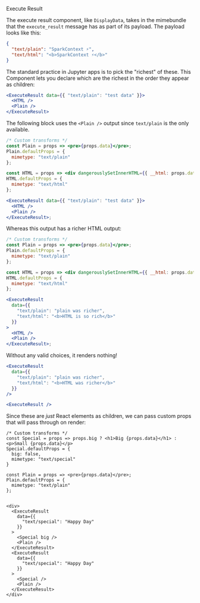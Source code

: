 Execute Result

The execute result component, like `DisplayData`, takes in the mimebundle that the `execute_result` message has as part of its payload. The payload looks like this:

```json
{
  "text/plain": "SparkContext ⚡️",
  "text/html": "<b>SparkContext ⚡️</b>"
}
```

The standard practice in Jupyter apps is to pick the "richest" of these. This Component lets
you declare which are the richest in the order they appear as children:

```jsx static
<ExecuteResult data={{ "text/plain": "test data" }}>
  <HTML />
  <Plain />
</ExecuteResult>
```

The following block uses the `<Plain />` output since `text/plain` is the only available.

```jsx
/* Custom transforms */
const Plain = props => <pre>{props.data}</pre>;
Plain.defaultProps = {
  mimetype: "text/plain"
};

const HTML = props => <div dangerouslySetInnerHTML={{ __html: props.data }} />;
HTML.defaultProps = {
  mimetype: "text/html"
};

<ExecuteResult data={{ "text/plain": "test data" }}>
  <HTML />
  <Plain />
</ExecuteResult>;
```

Whereas this output has a richer HTML output:

```jsx
/* Custom transforms */
const Plain = props => <pre>{props.data}</pre>;
Plain.defaultProps = {
  mimetype: "text/plain"
};

const HTML = props => <div dangerouslySetInnerHTML={{ __html: props.data }} />;
HTML.defaultProps = {
  mimetype: "text/html"
};

<ExecuteResult
  data={{
    "text/plain": "plain was richer",
    "text/html": "<b>HTML is so rich</b>"
  }}
>
  <HTML />
  <Plain />
</ExecuteResult>;
```

Without any valid choices, it renders nothing!

```jsx
<ExecuteResult
  data={{
    "text/plain": "plain was richer",
    "text/html": "<b>HTML was richer</b>"
  }}
/>
```

```jsx
<ExecuteResult />
```

Since these are _just_ React elements as children, we can pass custom props that will pass through on render:

```
/* Custom transforms */
const Special = props => props.big ? <h1>Big {props.data}</h1> : <p>Small {props.data}</p>
Special.defaultProps = {
  big: false,
  mimetype: "text/special"
}

const Plain = props => <pre>{props.data}</pre>;
Plain.defaultProps = {
  mimetype: "text/plain"
};


<div>
  <ExecuteResult
    data={{
      "text/special": "Happy Day"
    }}
  >
    <Special big />
    <Plain />
  </ExecuteResult>
  <ExecuteResult
    data={{
      "text/special": "Happy Day"
    }}
  >
    <Special />
    <Plain />
  </ExecuteResult>
</div>
```
